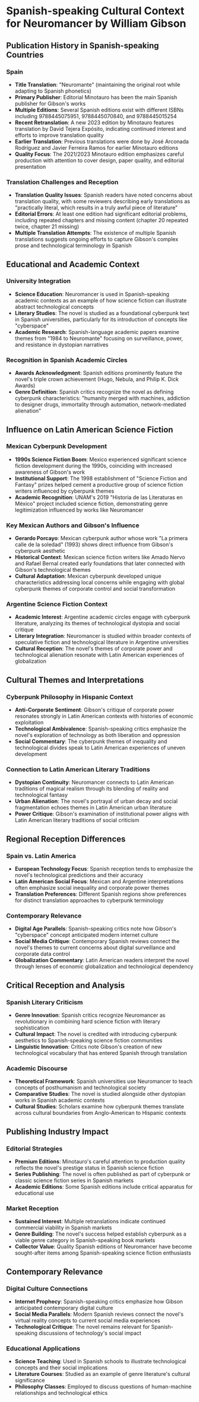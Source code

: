 # Spanish-speaking Cultural Context for Neuromancer by William Gibson

## Publication History in Spanish-speaking Countries

### Spain
- **Title Translation**: "Neuromante" (maintaining the original root while adapting to Spanish phonetics)
- **Primary Publisher**: Editorial Minotauro has been the main Spanish publisher for Gibson's works
- **Multiple Editions**: Several Spanish editions exist with different ISBNs including 9788445075951, 9788445070840, and 9788445015254
- **Recent Retranslation**: A new 2023 edition by Minotauro features translation by David Tejera Expósito, indicating continued interest and efforts to improve translation quality
- **Earlier Translation**: Previous translations were done by José Arconada Rodríguez and Javier Ferreira Ramos for earlier Minotauro editions
- **Quality Focus**: The 2021/2023 Minotauro edition emphasizes careful production with attention to cover design, paper quality, and editorial presentation

### Translation Challenges and Reception
- **Translation Quality Issues**: Spanish readers have noted concerns about translation quality, with some reviewers describing early translations as "practically literal, which results in a truly awful piece of literature"
- **Editorial Errors**: At least one edition had significant editorial problems, including repeated chapters and missing content (chapter 20 repeated twice, chapter 21 missing)
- **Multiple Translation Attempts**: The existence of multiple Spanish translations suggests ongoing efforts to capture Gibson's complex prose and technological terminology in Spanish

## Educational and Academic Context

### University Integration
- **Science Education**: Neuromancer is used in Spanish-speaking academic contexts as an example of how science fiction can illustrate abstract technological concepts
- **Literary Studies**: The novel is studied as a foundational cyberpunk text in Spanish universities, particularly for its introduction of concepts like "cyberspace"
- **Academic Research**: Spanish-language academic papers examine themes from "1984 to Neuromante" focusing on surveillance, power, and resistance in dystopian narratives

### Recognition in Spanish Academic Circles
- **Awards Acknowledgment**: Spanish editions prominently feature the novel's triple crown achievement (Hugo, Nebula, and Philip K. Dick Awards)
- **Genre Definition**: Spanish critics recognize the novel as defining cyberpunk characteristics: "humanity merged with machines, addiction to designer drugs, immortality through automation, network-mediated alienation"

## Influence on Latin American Science Fiction

### Mexican Cyberpunk Development
- **1990s Science Fiction Boom**: Mexico experienced significant science fiction development during the 1990s, coinciding with increased awareness of Gibson's work
- **Institutional Support**: The 1998 establishment of "Science Fiction and Fantasy" prizes helped cement a productive group of science fiction writers influenced by cyberpunk themes
- **Academic Recognition**: UNAM's 2019 "Historia de las Literaturas en México" project included science fiction, demonstrating genre legitimization influenced by works like Neuromancer

### Key Mexican Authors and Gibson's Influence
- **Gerardo Porcayo**: Mexican cyberpunk author whose work "La primera calle de la soledad" (1993) shows direct influence from Gibson's cyberpunk aesthetic
- **Historical Context**: Mexican science fiction writers like Amado Nervo and Rafael Bernal created early foundations that later connected with Gibson's technological themes
- **Cultural Adaptation**: Mexican cyberpunk developed unique characteristics addressing local concerns while engaging with global cyberpunk themes of corporate control and social transformation

### Argentine Science Fiction Context
- **Academic Interest**: Argentine academic circles engage with cyberpunk literature, analyzing its themes of technological dystopia and social critique
- **Literary Integration**: Neuromancer is studied within broader contexts of speculative fiction and technological literature in Argentine universities
- **Cultural Reception**: The novel's themes of corporate power and technological alienation resonate with Latin American experiences of globalization

## Cultural Themes and Interpretations

### Cyberpunk Philosophy in Hispanic Context
- **Anti-Corporate Sentiment**: Gibson's critique of corporate power resonates strongly in Latin American contexts with histories of economic exploitation
- **Technological Ambivalence**: Spanish-speaking critics emphasize the novel's exploration of technology as both liberation and oppression
- **Social Commentary**: The cyberpunk themes of inequality and technological divides speak to Latin American experiences of uneven development

### Connection to Latin American Literary Traditions
- **Dystopian Continuity**: Neuromancer connects to Latin American traditions of magical realism through its blending of reality and technological fantasy
- **Urban Alienation**: The novel's portrayal of urban decay and social fragmentation echoes themes in Latin American urban literature
- **Power Critique**: Gibson's examination of institutional power aligns with Latin American literary traditions of social criticism

## Regional Reception Differences

### Spain vs. Latin America
- **European Technology Focus**: Spanish reception tends to emphasize the novel's technological predictions and their accuracy
- **Latin American Social Focus**: Mexican and Argentine interpretations often emphasize social inequality and corporate power themes
- **Translation Preferences**: Different Spanish regions show preferences for distinct translation approaches to cyberpunk terminology

### Contemporary Relevance
- **Digital Age Parallels**: Spanish-speaking critics note how Gibson's "cyberspace" concept anticipated modern internet culture
- **Social Media Critique**: Contemporary Spanish reviews connect the novel's themes to current concerns about digital surveillance and corporate data control
- **Globalization Commentary**: Latin American readers interpret the novel through lenses of economic globalization and technological dependency

## Critical Reception and Analysis

### Spanish Literary Criticism
- **Genre Innovation**: Spanish critics recognize Neuromancer as revolutionary in combining hard science fiction with literary sophistication
- **Cultural Impact**: The novel is credited with introducing cyberpunk aesthetics to Spanish-speaking science fiction communities
- **Linguistic Innovation**: Critics note Gibson's creation of new technological vocabulary that has entered Spanish through translation

### Academic Discourse
- **Theoretical Framework**: Spanish universities use Neuromancer to teach concepts of posthumanism and technological society
- **Comparative Studies**: The novel is studied alongside other dystopian works in Spanish academic contexts
- **Cultural Studies**: Scholars examine how cyberpunk themes translate across cultural boundaries from Anglo-American to Hispanic contexts

## Publishing Industry Impact

### Editorial Strategies
- **Premium Editions**: Minotauro's careful attention to production quality reflects the novel's prestige status in Spanish science fiction
- **Series Publishing**: The novel is often published as part of cyberpunk or classic science fiction series in Spanish markets
- **Academic Editions**: Some Spanish editions include critical apparatus for educational use

### Market Reception
- **Sustained Interest**: Multiple retranslations indicate continued commercial viability in Spanish markets
- **Genre Building**: The novel's success helped establish cyberpunk as a viable genre category in Spanish-speaking book markets
- **Collector Value**: Quality Spanish editions of Neuromancer have become sought-after items among Spanish-speaking science fiction enthusiasts

## Contemporary Relevance

### Digital Culture Connections
- **Internet Prophecy**: Spanish-speaking critics emphasize how Gibson anticipated contemporary digital culture
- **Social Media Parallels**: Modern Spanish reviews connect the novel's virtual reality concepts to current social media experiences
- **Technological Critique**: The novel remains relevant for Spanish-speaking discussions of technology's social impact

### Educational Applications
- **Science Teaching**: Used in Spanish schools to illustrate technological concepts and their social implications
- **Literature Courses**: Studied as an example of genre literature's cultural significance
- **Philosophy Classes**: Employed to discuss questions of human-machine relationships and technological ethics